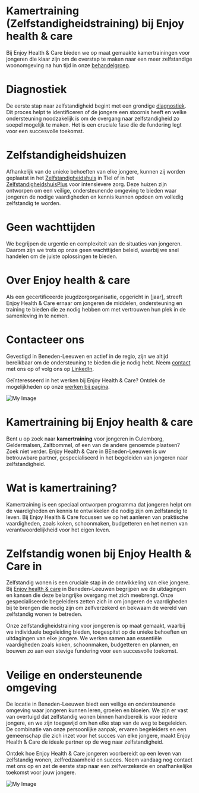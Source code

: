 # Kamertraining (Zelfstandigheidstraining) bij Enjoy health & care

Bij Enjoy Health & Care bieden we op maat gemaakte kamertrainingen voor jongeren die klaar zijn om de overstap te maken
naar een meer zelfstandige woonomgeving na hun tijd in onze
[behandelgroep]().

# Diagnostiek
De eerste stap naar zelfstandigheid begint met een grondige [diagnostiek]().
Dit proces helpt te identificeren of de jongere een stoornis heeft en welke ondersteuning noodzakelijk is
om de overgang naar zelfstandigheid zo soepel mogelijk te maken. Het is een cruciale fase die de fundering
legt voor een succesvolle toekomst.

# Zelfstandigheidshuizen
Afhankelijk van de unieke behoeften van elke jongere, kunnen zij worden geplaatst in het
[Zelfstandigheidshuis]() in Tiel
of in het [ZelfstandigheidshuisPlus]()
voor intensievere zorg. Deze huizen zijn ontworpen om een veilige, ondersteunende omgeving te bieden
waar jongeren de nodige vaardigheden en kennis kunnen opdoen om volledig zelfstandig te worden.

# Geen wachttijden

We begrijpen de urgentie en complexiteit van de situaties van jongeren. Daarom zijn we trots op onze
geen wachttijden beleid, waarbij we snel handelen
om de juiste oplossingen te bieden.

# Over Enjoy health & care

Als een gecertificeerde jeugdzorgorganisatie, opgericht in [jaar], streeft Enjoy Health & Care
ernaar om jongeren de middelen, ondersteuning en training te bieden die ze nodig hebben om met vertrouwen
hun plek in de samenleving in te nemen.

# Contacteer ons
Gevestigd in Beneden-Leeuwen en actief in de regio, zijn we altijd bereikbaar om de ondersteuning te bieden
die je nodig hebt. Neem [contact]() met ons op of volg ons op
[LinkedIn]().

Geïnteresseerd in het werken bij Enjoy Health & Care? Ontdek de mogelijkheden op onze
[werken bij pagina]().

![My Image](/images/services/Kamertraining/1.webp)

# Kamertraining bij Enjoy health & care
Bent u op zoek naar **kamertraining** voor jongeren in Culemborg, Geldermalsen, Zaltbommel, of een van de andere genoemde plaatsen? Zoek niet verder. Enjoy Health & Care in BEneden-Leeuwen is uw betrouwbare partner, gespecialiseerd in het begeleiden van jongeren naar zelfstandigheid.

# Wat is kamertraining?
Kamertraining is een speciaal ontworpen programma dat jongeren helpt om de vaardigheden en kennis te ontwikkelen die nodig zijn om zelfstandig te leven. Bij Enjoy Health & Care focussen we op het aanleren van praktische vaardigheden, zoals koken, schoonmaken, budgetteren en het nemen van verantwoordelijkheid voor het eigen leven.

# Zelfstandig wonen bij Enjoy Health & Care in
Zelfstandig wonen is een cruciale stap in de ontwikkeling van elke jongere. Bij [Enjoy health & care]() in Beneden-Leeuwen begrijpen we de uitdagingen en kansen die deze belangrijke overgang met zich meebrengt. Onze gespecialiseerde begeleiders zetten zich in om jongeren de vaardigheden bij te brengen die nodig zijn om zelfverzekerd en bekwaam de wereld van zelfstandig wonen te betreden.

Onze zelfstandigheidstraining voor jongeren is op maat gemaakt, waarbij we individuele begeleiding bieden, toegespitst op de unieke behoeften en uitdagingen van elke jongere. We werken samen aan essentiële vaardigheden zoals koken, schoonmaken, budgetteren en plannen, en bouwen zo aan een stevige fundering voor een succesvolle toekomst.

# Veilige en ondersteunende omgeving
De locatie in Beneden-Leeuwen biedt een veilige en ondersteunende omgeving waar jongeren kunnen leren, groeien en bloeien. We zijn er vast van overtuigd dat
zelfstandig wonen binnen handbereik is voor iedere jongere, en we zijn toegewijd om hen elke stap van de weg te begeleiden. De combinatie van onze persoonlijke aanpak, ervaren begeleiders en een gemeenschap die zich inzet voor het succes van elke jongere, maakt Enjoy Health & Care de ideale partner op de weg naar zelfstandigheid.

Ontdek hoe Enjoy Health & Care jongeren voorbereidt op een leven van zelfstandig wonen, zelfredzaamheid en succes. Neem vandaag nog contact met ons op en zet de eerste stap naar een zelfverzekerde en onafhankelijke toekomst voor jouw jongere.

![My Image](/images/services/Kamertraining/2.webp)
